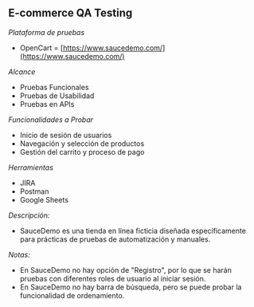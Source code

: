 ## E-commerce QA Testing ##

*Plataforma de pruebas*
- OpenCart = [https://www.saucedemo.com/](https://www.saucedemo.com/)

*Alcance*
- Pruebas Funcionales
- Pruebas de Usabilidad
- Pruebas en APIs

*Funcionalidades a Probar*
- Inicio de sesión de usuarios
- Navegación y selección de productos
- Gestión del carrito y proceso de pago

*Herramientas*
- JIRA 
- Postman
- Google Sheets

*Descripción:*
- SauceDemo es una tienda en línea ficticia diseñada específicamente para prácticas de pruebas de automatización y manuales.

*Notas:*
- En SauceDemo no hay opción de "Registro", por lo que se harán pruebas con diferentes roles de usuario al iniciar sesión.
- En SauceDemo no hay barra de búsqueda, pero se puede probar la funcionalidad de ordenamiento.